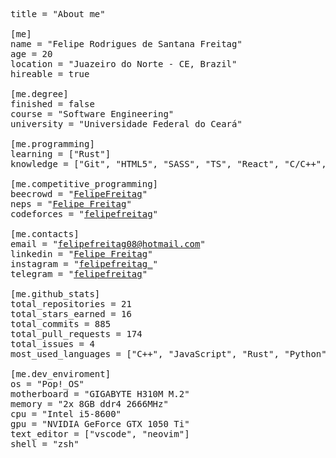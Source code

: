 <pre>
title = "About me"

[me]
name = "Felipe Rodrigues de Santana Freitag"
age = 20
location = "Juazeiro do Norte - CE, Brazil"
hireable = true

[me.degree]
finished = false
course = "Software Engineering"
university = "Universidade Federal do Ceará"

[me.programming]
learning = ["Rust"]
knowledge = ["Git", "HTML5", "SASS", "TS", "React", "C/C++", "Python", "SQL"]

[me.competitive_programming]
beecrowd = "<a href="https://www.beecrowd.com.br/judge/en/profile/445972">FelipeFreitag</a>"
neps = "<a href="https://neps.academy/user/11254">Felipe Freitag</a>"
codeforces = "<a href="https://codeforces.com/profile/felipefreitag">felipefreitag</a>"

[me.contacts]
email = "<a href="mailto:felipefreitag08@hotmail.com">felipefreitag08@hotmail.com</a>"
linkedin = "<a href="https://www.linkedin.com/in/felipe-freitag-b7b177227">Felipe Freitag</a>"
instagram = "<a href="https://www.instagram.com/felipefreitag_">felipefreitag_</a>"
telegram = "<a href="https://t.me/felipefreitag">felipefreitag</a>"

[me.github_stats]
total_repositories = 21
total_stars_earned = 16
total_commits = 885
total_pull_requests = 174
total_issues = 4
most_used_languages = ["C++&quot;, &quot;JavaScript&quot;, &quot;Rust&quot;, &quot;Python&quot;, &quot;SCSS&quot;, &quot;TypeScript"]

[me.dev_enviroment]
os = "Pop!_OS"
motherboard = "GIGABYTE H310M M.2"
memory = "2x 8GB ddr4 2666MHz"
cpu = "Intel i5-8600"
gpu = "NVIDIA GeForce GTX 1050 Ti"
text_editor = ["vscode", "neovim"]
shell = "zsh"
</pre>
